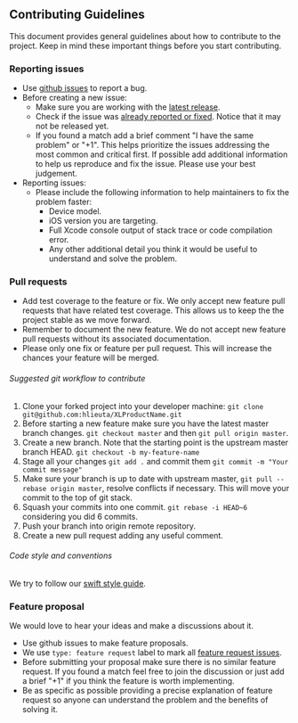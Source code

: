 Contributing Guidelines
--------------------------------------------------

This document provides general guidelines about how to contribute to the project. Keep in mind these important things before you start contributing.

### Reporting issues

* Use [github issues](https://github.com/hlieuta/XLProductName/issues) to report a bug.
* Before creating a new issue:
  * Make sure you are working with the [latest release](https://github.com/hlieuta/XLProductName/releases).
  * Check if the issue was [already reported or fixed](https://github.com/hlieuta/XLProductName/issues?utf8=%E2%9C%93&q=is%3Aissue). Notice that it may not be released yet.
  * If you found a match add a brief comment "I have the same problem" or "+1". This helps prioritize the issues addressing the most common and critical first. If possible add additional information to help us reproduce and fix the issue. Please use your best judgement.    
* Reporting issues:
  * Please include the following information to help maintainers to fix the problem faster:
    * Device model.
    * iOS version you are targeting.
    * Full Xcode console output of stack trace or code compilation error.
    * Any other additional detail you think it would be useful to understand and solve the problem.


### Pull requests

* Add test coverage to the feature or fix. We only accept new feature pull requests that have related test coverage. This allows us to keep the the project stable as we move forward.
* Remember to document the new feature. We do not accept new feature pull requests without its associated documentation.
* Please only one fix or feature per pull request. This will increase the chances your feature will be merged.


###### Suggested git workflow to contribute

1. Clone your forked project into your developer machine: `git clone git@github.com:hlieuta/XLProductName.git`
2. Before starting a new feature make sure you have the latest master branch changes. `git checkout master` and then `git pull origin master`.
3. Create a new branch. Note that the starting point is the upstream master branch HEAD. `git checkout -b my-feature-name`
4. Stage all your changes `git add .` and commit them `git commit -m "Your commit message"`
5. Make sure your branch is up to date with upstream master, `git pull --rebase origin master`, resolve conflicts if necessary. This will move your commit to the top of git stack.
6. Squash your commits into one commit. `git rebase -i HEAD~6` considering you did 6 commits.
7. Push your branch into origin remote repository.
8. Create a new pull request adding any useful comment.


###### Code style and conventions

We try to follow our [swift style guide](https://github.com/hlieuta/Swift-Style-Guide).


### Feature proposal

We would love to hear your ideas and make a discussions about it.

* Use github issues to make feature proposals.
* We use `type: feature request` label to mark all [feature request issues](https://github.com/hlieuta/XLProductName/labels/type%3A%20feature%20request).
* Before submitting your proposal make sure there is no similar feature request. If you found a match feel free to join the discussion or just add a brief "+1" if you think the feature is worth implementing.
* Be as specific as possible providing a precise explanation of feature request so anyone can understand the problem and the benefits of solving it.
